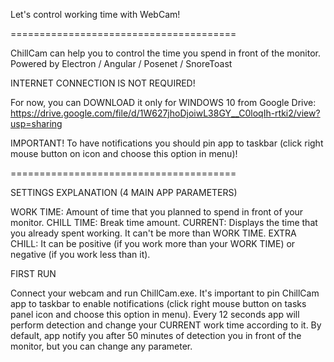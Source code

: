 Let's control working time with WebCam!

=======================================

ChillCam can help you to control the time you spend in front of the monitor.
  Powered by Electron / Angular / Posenet / SnoreToast

INTERNET CONNECTION IS NOT REQUIRED!

For now, you can DOWNLOAD it only for WINDOWS 10 from Google Drive:
  https://drive.google.com/file/d/1W627jhoDjoiwL38GY__C0loqIh-rtki2/view?usp=sharing

IMPORTANT!
  To have notifications you should pin app to taskbar (click right mouse button on icon and choose this option in menu)!

=======================================

SETTINGS EXPLANATION (4 MAIN APP PARAMETERS)

WORK TIME:
  Amount of time that you planned to spend in front of your monitor.
CHILL TIME:
  Break time amount.
CURRENT:
  Displays the time that you already spent working. It can't be more than WORK TIME.
EXTRA CHILL:
  It can be positive (if you work more than your WORK TIME) or negative (if you work less than it).


FIRST RUN

Connect your webcam and run ChillCam.exe. It's important to pin ChillCam app to taskbar to enable notifications (click right mouse button on tasks panel icon and choose this option in menu). Every 12 seconds app will perform detection and change your CURRENT work time according to it. By default, app notify you after 50 minutes of detection you in front of the monitor, but you can change any parameter.
